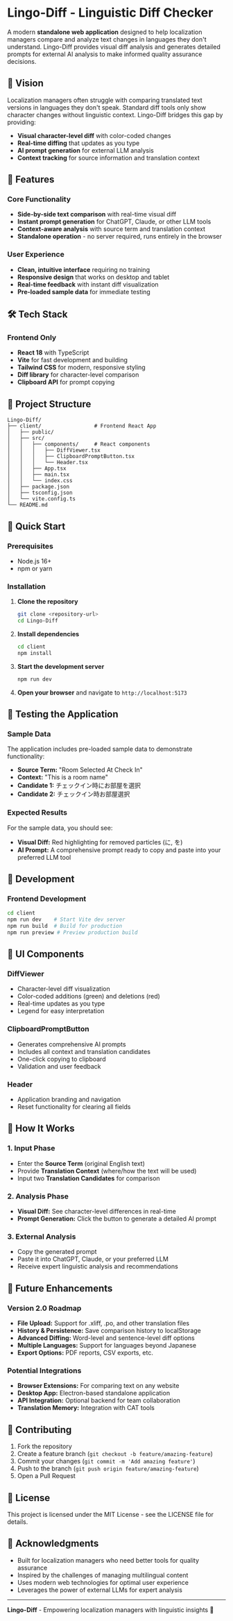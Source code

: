 # Lingo-Diff - Linguistic Diff Checker

A modern **standalone web application** designed to help localization managers compare and analyze text changes in languages they don't understand. Lingo-Diff provides visual diff analysis and generates detailed prompts for external AI analysis to make informed quality assurance decisions.

## 🎯 Vision

Localization managers often struggle with comparing translated text versions in languages they don't speak. Standard diff tools only show character changes without linguistic context. Lingo-Diff bridges this gap by providing:

- **Visual character-level diff** with color-coded changes
- **Real-time diffing** that updates as you type
- **AI prompt generation** for external LLM analysis
- **Context tracking** for source information and translation context

## 🚀 Features

### Core Functionality
- **Side-by-side text comparison** with real-time visual diff
- **Instant prompt generation** for ChatGPT, Claude, or other LLM tools
- **Context-aware analysis** with source term and translation context
- **Standalone operation** - no server required, runs entirely in the browser

### User Experience
- **Clean, intuitive interface** requiring no training
- **Responsive design** that works on desktop and tablet
- **Real-time feedback** with instant diff visualization
- **Pre-loaded sample data** for immediate testing

## 🛠 Tech Stack

### Frontend Only
- **React 18** with TypeScript
- **Vite** for fast development and building
- **Tailwind CSS** for modern, responsive styling
- **Diff library** for character-level comparison
- **Clipboard API** for prompt copying

## 📁 Project Structure

```
Lingo-Diff/
├── client/                 # Frontend React App
│   ├── public/
│   ├── src/
│   │   ├── components/     # React components
│   │   │   ├── DiffViewer.tsx
│   │   │   ├── ClipboardPromptButton.tsx
│   │   │   └── Header.tsx
│   │   ├── App.tsx
│   │   ├── main.tsx
│   │   └── index.css
│   ├── package.json
│   ├── tsconfig.json
│   └── vite.config.ts
└── README.md
```

## 🚀 Quick Start

### Prerequisites
- Node.js 16+ 
- npm or yarn

### Installation

1. **Clone the repository**
   ```bash
   git clone <repository-url>
   cd Lingo-Diff
   ```

2. **Install dependencies**
   ```bash
   cd client
   npm install
   ```

3. **Start the development server**
   ```bash
   npm run dev
   ```

4. **Open your browser** and navigate to `http://localhost:5173`

## 🧪 Testing the Application

### Sample Data
The application includes pre-loaded sample data to demonstrate functionality:

- **Source Term:** "Room Selected At Check In"
- **Context:** "This is a room name"
- **Candidate 1:** チェックイン時にお部屋を選択
- **Candidate 2:** チェックイン時お部屋選択

### Expected Results
For the sample data, you should see:
- **Visual Diff:** Red highlighting for removed particles (に, を)
- **AI Prompt:** A comprehensive prompt ready to copy and paste into your preferred LLM tool

## 🔧 Development

### Frontend Development
```bash
cd client
npm run dev    # Start Vite dev server
npm run build  # Build for production
npm run preview # Preview production build
```

## 🎨 UI Components

### DiffViewer
- Character-level diff visualization
- Color-coded additions (green) and deletions (red)
- Real-time updates as you type
- Legend for easy interpretation

### ClipboardPromptButton
- Generates comprehensive AI prompts
- Includes all context and translation candidates
- One-click copying to clipboard
- Validation and user feedback

### Header
- Application branding and navigation
- Reset functionality for clearing all fields

## 🔮 How It Works

### 1. Input Phase
- Enter the **Source Term** (original English text)
- Provide **Translation Context** (where/how the text will be used)
- Input two **Translation Candidates** for comparison

### 2. Analysis Phase
- **Visual Diff:** See character-level differences in real-time
- **Prompt Generation:** Click the button to generate a detailed AI prompt

### 3. External Analysis
- Copy the generated prompt
- Paste it into ChatGPT, Claude, or your preferred LLM
- Receive expert linguistic analysis and recommendations

## 🔮 Future Enhancements

### Version 2.0 Roadmap
- **File Upload:** Support for .xliff, .po, and other translation files
- **History & Persistence:** Save comparison history to localStorage
- **Advanced Diffing:** Word-level and sentence-level diff options
- **Multiple Languages:** Support for languages beyond Japanese
- **Export Options:** PDF reports, CSV exports, etc.

### Potential Integrations
- **Browser Extensions:** For comparing text on any website
- **Desktop App:** Electron-based standalone application
- **API Integration:** Optional backend for team collaboration
- **Translation Memory:** Integration with CAT tools

## 🤝 Contributing

1. Fork the repository
2. Create a feature branch (`git checkout -b feature/amazing-feature`)
3. Commit your changes (`git commit -m 'Add amazing feature'`)
4. Push to the branch (`git push origin feature/amazing-feature`)
5. Open a Pull Request

## 📝 License

This project is licensed under the MIT License - see the LICENSE file for details.

## 🙏 Acknowledgments

- Built for localization managers who need better tools for quality assurance
- Inspired by the challenges of managing multilingual content
- Uses modern web technologies for optimal user experience
- Leverages the power of external LLMs for expert analysis

---

**Lingo-Diff** - Empowering localization managers with linguistic insights 🚀 